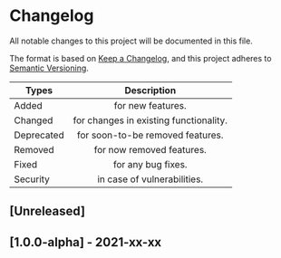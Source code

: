 # Changelog

All notable changes to this project will be documented in this file.

The format is based on [Keep a Changelog](https://keepachangelog.com/en/1.0.0/),
and this project adheres to [Semantic Versioning](https://semver.org/spec/v2.0.0.html).

| Types      |              Description               |
| ---------- | :------------------------------------: |
| Added      |           for new features.            |
| Changed    | for changes in existing functionality. |
| Deprecated |    for soon-to-be removed features.    |
| Removed    |       for now removed features.        |
| Fixed      |           for any bug fixes.           |
| Security   |      in case of vulnerabilities.       |

## [Unreleased]

## [1.0.0-alpha] - 2021-xx-xx
